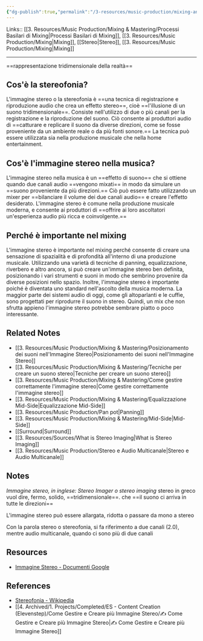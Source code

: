 ```yaml
---
{"dg-publish":true,"permalink":"/3-resources/music-production/mixing-and-mastering/immagine-stereo/","tags":["type/dashboard/MOC"]}
---
```


Links:: [[3. Resources/Music Production/Mixing & Mastering/Processi Basilari di Mixing\|Processi Basilari di Mixing]], [[3. Resources/Music Production/Mixing\|Mixing]], [[Stereo\|Stereo]], [[3. Resources/Music Production/Mixing\|Mixing]]

---
==rappresentazione tridimensionale della realtà==

## Cos'è la stereofonia?

L'immagine stereo o la stereofonia è ==una tecnica di registrazione e riproduzione audio che crea un effetto stereo==, cioè ==l'illusione di un suono tridimensionale==. Consiste nell'utilizzo di due o più canali per la registrazione e la riproduzione del suono. Ciò consente ai produttori audio di ==catturare e replicare il suono da diverse direzioni, come se fosse proveniente da un ambiente reale o da più fonti sonore.== La tecnica può essere utilizzata sia nella produzione musicale che nella home entertainment.

## Cos'è l'immagine stereo nella musica?

L'immagine stereo nella musica è un ==effetto di suono== che si ottiene quando due canali audio ==vengono mixati== in modo da simulare un ==suono proveniente da più direzioni.== Ciò può essere fatto utilizzando un mixer per ==bilanciare il volume dei due canali audio== e creare l'effetto desiderato. L'immagine stereo è comune nella produzione musicale moderna, e consente ai produttori di ==offrire ai loro ascoltatori un'esperienza audio più ricca e coinvolgente.==

## Perché è importante nel mixing

L'immagine stereo è importante nel mixing perché consente di creare una sensazione di spazialità e di profondità all'interno di una produzione musicale.
Utilizzando una varietà di tecniche di panning, equalizzazione, riverbero e altro ancora, si può creare un'immagine stereo ben definita, posizionando i vari strumenti e suoni in modo che sembrino provenire da diverse posizioni nello spazio.
Inoltre, l'immagine stereo è importante poiché è diventata uno standard nell'ascolto della musica moderna. La maggior parte dei sistemi audio di oggi, come gli altoparlanti e le cuffie, sono progettati per riprodurre il suono in stereo. Quindi, un mix che non sfrutta appieno l'immagine stereo potrebbe sembrare piatto o poco interessante.

## Related Notes

- [[3. Resources/Music Production/Mixing & Mastering/Posizionamento dei suoni nell'Immagine Stereo\|Posizionamento dei suoni nell'Immagine Stereo]]
- [[3. Resources/Music Production/Mixing & Mastering/Tecniche per creare un suono stereo\|Tecniche per creare un suono stereo]]
- [[3. Resources/Music Production/Mixing & Mastering/Come gestire correttamente l'immagine stereo\|Come gestire correttamente l'immagine stereo]]
- [[3. Resources/Music Production/Mixing & Mastering/Equalizzazione Mid-Side\|Equalizzazione Mid-Side]]
- [[3. Resources/Music Production/Pan pot\|Panning]]
- [[3. Resources/Music Production/Mixing & Mastering/Mid-Side\|Mid-Side]]
- [[Surround\|Surround]]
- [[3. Resources/Sources/What is Stereo Imaging\|What is Stereo Imaging]]
- [[3. Resources/Music Production/Stereo e Audio Multicanale\|Stereo e Audio Multicanale]]


## Notes

_Immagine stereo, in inglese: Stereo Imager o stereo imaging_
stereo in greco vuol dire, fermo, solido, ==tridimensionale==. che ==il suono ci arriva in tutte le direzioni==

L'immagine stereo può essere allargata, ridotta o passare da mono a stereo

Con la parola stereo o stereofonia, si fa riferimento a due canali (2.0), mentre audio multicanale, quando ci sono più di due canali



## Resources

- [Immagine Stereo - Documenti Google](https://docs.google.com/document/d/1441PXkTHn4Wp4hOoJrLed2ycjxemkiULd4gGkwUWqyE/edit?usp=share_link)

## References

- [Stereofonia - Wikipedia](https://it.wikipedia.org/wiki/Stereofonia)
- [[4. Archived/1. Projects/Completed/ES - Content Creation (Elevenstep)/Come Gestire e Creare più Immagine Stereo/✍ Come Gestire e Creare più Immagine Stereo\|✍ Come Gestire e Creare più Immagine Stereo]]


